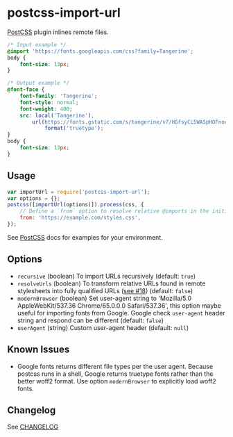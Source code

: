 # postcss-import-url

[PostCSS](https://github.com/postcss/postcss) plugin inlines remote files.

```css
/* Input example */
@import 'https://fonts.googleapis.com/css?family=Tangerine';
body {
    font-size: 13px;
}
```

```css
/* Output example */
@font-face {
    font-family: 'Tangerine';
    font-style: normal;
    font-weight: 400;
    src: local('Tangerine'),
        url(https://fonts.gstatic.com/s/tangerine/v7/HGfsyCL5WASpHOFnouG-RKCWcynf_cDxXwCLxiixG1c.ttf)
            format('truetype');
}
body {
    font-size: 13px;
}
```

## Usage

```js
var importUrl = require('postcss-import-url');
var options = {};
postcss([importUrl(options)]).process(css, {
    // Define a `from` option to resolve relative @imports in the initial css to a url.
    from: 'https://example.com/styles.css',
});
```

See [PostCSS](https://github.com/postcss/postcss#usage) docs for examples for your environment.

## Options

-   `recursive` (boolean) To import URLs recursively (default: `true`)
-   `resolveUrls` (boolean) To transform relative URLs found in remote stylesheets into fully qualified URLs ([see #18](https://github.com/unlight/postcss-import-url/pull/18)) (default: `false`)
-   `modernBrowser` (boolean) Set user-agent string to 'Mozilla/5.0 AppleWebKit/537.36 Chrome/65.0.0.0 Safari/537.36', this option maybe useful for importing fonts from Google. Google check `user-agent` header string and respond can be different (default: `false`)
-   `userAgent` (string) Custom user-agent header (default: `null`)

## Known Issues

-   Google fonts returns different file types per the user agent. Because postcss runs in a shell,
    Google returns truetype fonts rather than the better woff2 format.
    Use option `modernBrowser` to explicitly load woff2 fonts.

## Changelog

See [CHANGELOG](CHANGELOG.md)
